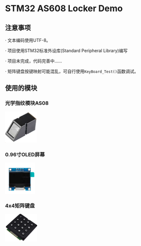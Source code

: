 # STM32 AS608 Locker Demo
## 注意事项
· 文本编码使用UTF-8。

· 项目使用STM32标准外设库(Standard Peripheral Library)编写

· 项目未完成，代码完善中......

· 矩阵键盘按键映射可能混乱，可自行使用```KeyBoard_Test()```函数调试。


## 使用的模块
### 光学指纹模块AS08

<img src="/Documents/AS608.png" class="" title="AS608指纹模块" style="zoom:20%;" >

### 0.96寸OLED屏幕

<img src="/Documents/oled.png" class="" title="oled屏幕" style="zoom:20%;" >

### 4x4矩阵键盘

<img src="/Documents/MatrixKey.png" class="" title="MatrixKey" style="zoom:20%;" >
